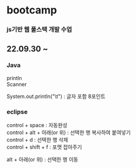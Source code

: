 # bootcamp
### js기반 웹 풀스택 개발 수업

## 22.09.30 ~ 
### Java

println  
Scanner

System.out.println("\t") : 글자 포함 8포인트
  
### eclipse

control + space : 자동완성  
control + alt + 아래(or 위) : 선택한 행 복사하여 붙여넣기  
control + d : 선택한 행 삭제  
control + shift + f : 포맷 잡아주기
  
alt + 아래(or 위) : 선택한 행 이동
